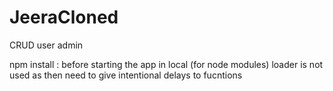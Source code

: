 # JeeraCloned
CRUD user admin 

npm install : before starting the app in local (for node modules)
loader is not used as then need to give intentional delays to fucntions
